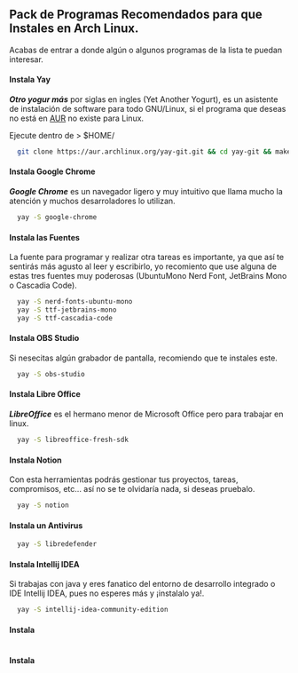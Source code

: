 ## Pack de Programas Recomendados para que Instales en Arch Linux.
Acabas de entrar a donde algún o algunos programas de la lista te puedan interesar.

#### Instala Yay
***Otro yogur más*** por siglas en ingles (Yet Another Yogurt), es un asistente de instalación de software para todo GNU/Linux, si el programa que deseas no está en [AUR](https://archlinux.org/packages/) no existe para Linux.

Ejecute dentro de > $HOME/
```bash
  git clone https://aur.archlinux.org/yay-git.git && cd yay-git && makepkg -si
```

#### Instala Google Chrome
***Google Chrome*** es un navegador ligero y muy intuitivo que llama mucho la atención y muchos desarroladores lo utilizan.
```bash
  yay -S google-chrome
```

#### Instala las Fuentes
La fuente para programar y realizar otra tareas es importante, ya que así te sentirás más agusto al leer y escribirlo, yo recomiento que use alguna de estas tres fuentes muy poderosas (UbuntuMono Nerd Font, JetBrains Mono o Cascadia Code).
```bash
  yay -S nerd-fonts-ubuntu-mono
  yay -S ttf-jetbrains-mono
  yay -S ttf-cascadia-code
```

#### Instala OBS Studio
Si nesecitas algún grabador de pantalla, recomiendo que te instales este.
```bash
  yay -S obs-studio
```

#### Instala Libre Office
***LibreOffice*** es el hermano menor de Microsoft Office pero para trabajar en linux.
```bash
  yay -S libreoffice-fresh-sdk
```

#### Instala Notion
Con esta herramientas podrás gestionar tus proyectos, tareas, compromisos, etc... así no se te olvidaría nada, si deseas pruebalo.
```bash
  yay -S notion
```

#### Instala un Antivirus
```bash
  yay -S libredefender
```

#### Instala Intellij IDEA
Si trabajas con java y eres fanatico del entorno de desarrollo integrado o IDE Intellij IDEA, pues no esperes más y ¡instalalo ya!.
```bash
  yay -S intellij-idea-community-edition
```

#### Instala
```bash

```

#### Instala
```bash

```

